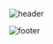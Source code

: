 ![header](https://capsule-render.vercel.app/api?type=waving&color=gradient&height=250&section=header&text=SmartBuilding%20Securitysystem&fontSize=40)


![footer](https://capsule-render.vercel.app/api?type=waving&color=gradient&height=250&section=footer&text=Thank%20you&fontSize=20)
